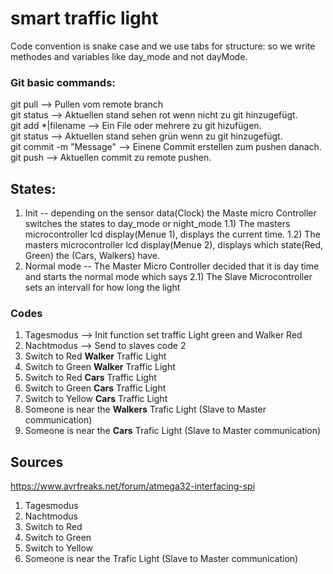 # smart traffic light

Code convention is snake case and we use tabs for structure:
so we write methodes and variables like day_mode and not dayMode.

### Git basic commands:

git pull  --> Pullen vom remote branch <br />
git status --> Aktuellen stand sehen rot wenn nicht zu git hinzugefügt. <br />
git add *|filename --> Ein File oder mehrere zu git hizufügen. <br />
git status --> Aktuellen stand sehen grün wenn zu git hinzugefügt. <br />
git commit -m "Message" --> Einene Commit erstellen zum pushen danach. <br />
git push --> Aktuellen commit zu remote pushen. <br />

## States:

1) Init -- depending on the sensor data(Clock) the Maste micro Controller switches the states to day_mode or night_mode 
    1.1) The masters microcontroller lcd display(Menue 1), displays the current time.
    1.2) The masters microcontroller lcd display(Menue 2), displays which state(Red, Green) the (Cars, Walkers) have.
2) Normal mode -- The Master Micro Controller decided that it is day time and starts the normal mode which says
    2.1) The Slave Microcontroller sets an intervall for how long the light 

### Codes 
1) Tagesmodus -->  Init function set traffic Light green and Walker Red
2) Nachtmodus --> Send to slaves code 2
3) Switch to Red <b>Walker</b> Traffic Light
4) Switch to Green <b>Walker</b> Traffic Light
5) Switch to Red <b>Cars</b> Traffic Light
6) Switch to Green <b>Cars</b> Traffic Light
7) Switch to Yellow <b>Cars</b> Traffic Light
8) Someone is near the <b>Walkers</b> Trafic Light (Slave to Master communication)
9) Someone is near the <b>Cars</b> Trafic Light (Slave to Master communication)

## Sources 
https://www.avrfreaks.net/forum/atmega32-interfacing-spi

1) Tagesmodus 
2) Nachtmodus 
3) Switch to Red 
4) Switch to Green
5) Switch to Yellow
5) Someone is near the Trafic Light (Slave to Master communication)
